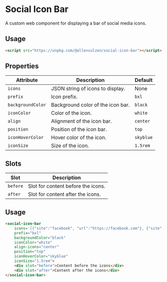 # Social Icon Bar

A custom web component for displaying a bar of social media icons.

## Usage
```html
<script src="https://unpkg.com/@allensulzen/social-icon-bar"></script>
```

## Properties

| Attribute | Description | Default |
|-----------|-------------|---------|
| `icons` | JSON string of icons to display. | None |
| `prefix` | Icon prefix. | `bxl` |
| `backgroundColor` | Background color of the icon bar. | `black` |
| `iconColor` | Color of the icon. | `white` |
| `align` | Alignment of the icon bar. | `center` |
| `position` | Position of the icon bar. | `top` |
| `iconHoverColor` | Hover color of the icon. | `skyblue` |
| `iconSize` | Size of the icon. | `1.5rem` |

## Slots

| Slot | Description |
|------|-------------|
| `before` | Slot for content before the icons. |
| `after` | Slot for content after the icons. |

## Usage

```html
<social-icon-bar
    icons='[{"site":"facebook", "url":"https://facebook.com"}, {"site":"twitter", "url":"https://twitter.com"}]'
    prefix="bxl"
    backgroundColor="black"
    iconColor="white"
    align-icons="center"
    position="top"
    iconHoverColor="skyblue"
    iconSize="1.5rem">
    <div slot="before">Content before the icons</div>
    <div slot="after">Content after the icons</div>
</social-icon-bar>
```